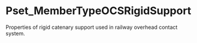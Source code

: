 # Pset_MemberTypeOCSRigidSupport

Properties of rigid catenary support used in railway overhead contact system.<!-- end of definition -->
